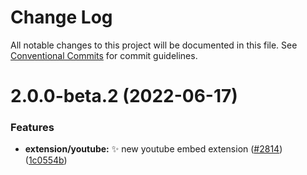 # Change Log

All notable changes to this project will be documented in this file.
See [Conventional Commits](https://conventionalcommits.org) for commit guidelines.

# 2.0.0-beta.2 (2022-06-17)


### Features

* **extension/youtube:** :sparkles: new youtube embed extension ([#2814](https://github.com/ueberdosis/tiptap/issues/2814)) ([1c0554b](https://github.com/ueberdosis/tiptap/commit/1c0554b7c06d80145274353e58d56608b097fbe4))
